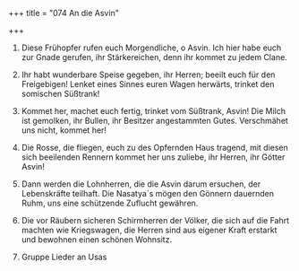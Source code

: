 +++
title = "074 An die Asvin"

+++


1.	Diese Frühopfer rufen euch Morgendliche, o Asvin. Ich hier habe euch zur Gnade gerufen, ihr Stärkereichen, denn ihr kommet zu jedem Clane.
2.	Ihr habt wunderbare Speise gegeben, ihr Herren; beeilt euch für den Freigebigen! Lenket eines Sinnes euren Wagen herwärts, trinket den somischen Süßtrank!
3.	Kommet her, machet euch fertig, trinket vom Süßtrank, Asvin! Die Milch ist gemolken, ihr Bullen, ihr Besitzer angestammten Gutes. Verschmähet uns nicht, kommet her!
4.	Die Rosse, die fliegen, euch zu des Opfernden Haus tragend, mit diesen sich beeilenden Rennern kommet her uns zuliebe, ihr Herren, ihr Götter Asvin!
5.	Dann werden die Lohnherren, die die Asvin darum ersuchen, der Lebenskräfte teilhaft. Die Nasatya´s mögen den Gönnern dauernden Ruhm, uns eine schützende Zuflucht gewähren.
6.	Die vor Räubern sicheren Schirmherren der Völker, die sich auf die Fahrt machten wie Kriegswagen, die Herren sind aus eigener Kraft erstarkt und bewohnen einen schönen Wohnsitz.







7. Gruppe        Lieder an Usas


